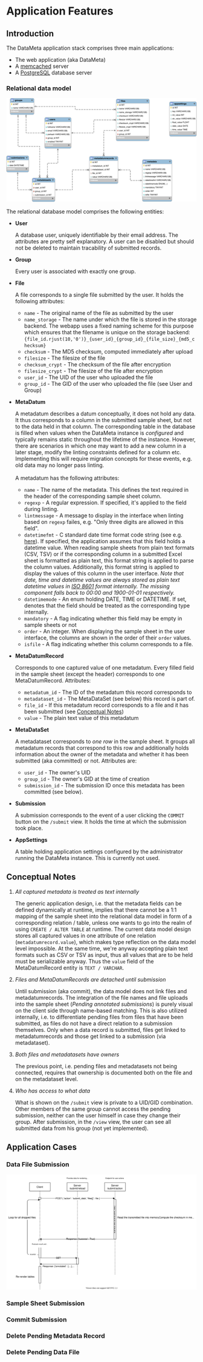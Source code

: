 # Application Features

## Introduction

The DataMeta application stack comprises three main applications:

* The web application (aka DataMeta)
* A [memcached](https://memcached.org/) server
* A [PostgreSQL](https://www.postgresql.org/) database server

### Relational data model

![erdiag](./img/datameta.erm.svg)

The relational database model comprises the following entities:

* **User**

  A database user, uniquely identifiable by their email address. The attributes are pretty self explanatory. A user can be disabled but should not be deleted to maintain tracability of submitted records.
* **Group**

  Every user is associated with exactly one group.
* **File**

  A file corresponds to a single file submitted by the user. It holds the following attributes:
  * `name` - The original name of the file as submitted by the user
  * `name_storage` - The name under which the file is stored in the storage backend. The webapp uses a fixed naming scheme for this purpose which ensures that the filename is unique on the storage backend:
    `{file_id.rjust(10,'0')}_{user_id}_{group_id}_{file_size}_{md5_checksum}`
  * `checksum` - The MD5 checksum, computed immediately after upload
  * `filesize` - The filesize of the file
  * `checksum_crypt` - The checksum of the file after encryption
  * `filesize_crypt` - The filesize of the file after encryption
  * `user_id` - The UID of the user who uploaded the file
  * `group_id` - The GID of the user who uploaded the file (see User and Group)
* **MetaDatum**

  A metadatum describes a datum conceptually, it does not hold any data. It thus corresponds to a column in the submitted sample sheet, but not to the data held in that column. The corresponding table in the database is filled when values when the DataMeta instance is *configured* and typically remains static throughout the lifetime of the instance. However, there are scenarios in which one may want to add a new column in a later stage, modify the linting constraints defined for a column etc. Implementing this will require migration concepts for these events, e.g. old data may no longer pass linting.<br><br>A metadatum has the following attributes:
   * `name` - The name of the metadata. This defines the text required in the header of the corresponding sample sheet column.
   * `regexp` - A regular expression. If specified, it's applied to the field during linting.
   * `lintmessage` - A message to display in the interface when linting based on `regexp` failes, e.g. "Only three digits are allowed in this field".
   * `datetimefmt` - C standard date time format code string (see e.g. [here](https://docs.python.org/3/library/datetime.html#strftime-strptime-behavior)). If specified, the application assumes that this field holds a datetime value. When reading sample sheets from plain text formats (CSV, TSV) or if the corresponding column in a submitted Excel sheet is formatted as plain text, this format string is applied to parse the column values. Additionally, this format string is applied to display the values of this column in the user interface. *Note that date, time and datetime values are always stored as plain text datetime values in [ISO 8601](https://en.wikipedia.org/wiki/ISO_8601) format internally. The missing component falls back to 00:00 and 1900-01-01 respectively.*
   * `datetimemode` - An enum holding DATE, TIME or DATETIME. If set, denotes that the field should be treated as the corresponding type internally.
   * `mandatory` -  A flag indicating whether this field may be empty in sample sheets or not
   * `order` - An integer. When displaying the sample sheet in the user interface, the columns are shown in the order of their `order` values.
   * `isfile` - A flag indicating whether this column corresponds to a file.
* **MetaDatumRecord**

  Corresponds to one captured value of one metadatum. Every filled field in the sample sheet (except the header) corresponds to one MetaDatumRecord. Attributes:
    * `metadatum_id` - The ID of the metadatum this record corresponds to
    * `metadataset_id` - The MetaDataSet (see below) this record is part of.
    * `file_id` - If this metadatum record corresponds to a file and it has been submitted (see [Conceptual Notes](#conceptual-notes))
    * `value` - The plain text value of this metadatum
* **MetaDataSet**

  A metadataset corresponds to *one row* in the sample sheet. It groups all metadatum records that correspond to this row and additionally holds information about the owner of the metadata and whether it has been submitted (aka committed) or not. Attributes are:
  * `user_id` - The owner's UID
  * `group_id` - The owner's GID at the time of creation
  * `submission_id` - The submission ID once this metadata has been committed (see below).
* **Submission**

  A submission corresponds to the event of a user clicking the `COMMIT` button on the `/submit` view. It holds the time at which the submission took place.
* **AppSettings**

  A table holding application settings configured by the administrator running the DataMeta instance. This is currently not used.


## Conceptual Notes

1. *All captured metadata is treated as text internally*

   The generic application design, i.e. that the metadata fields can be defined dynamically at runtime, implies that there cannot be a 1:1 mapping of the sample sheet into the relational data model in form of a corresponding relation / table, unless one wants to go into the realm of using `CREATE / ALTER TABLE` at runtime. The current data model design stores all captured values in one attribute of one relation (`metadatumrecord.value`), which makes type reflection on the data model level impossible. At the same time, we're anyway accepting plain text formats such as CSV or TSV as input, thus all values that are to be held must be serializable anyway. Thus the `value` field of the MetaDatumRecord entity is `TEXT / VARCHAR`.

1. *Files and MetaDatumRecords are detached until submission*

   Until submission (aka commit), the data model does not link files and metadatumrecords. The integration of the file names and file uploads into the sample sheet (*Pending annotated submissions*) is purely visual on the client side through name-based matching. This is also utilized internally, i.e. to differentiate pending files from files that have been submitted, as files do not have a direct relation to a submission themselves. Only when a data record is submitted, files get linked to metadatumrecords and those get linked to a submission (via metadataset).

1. *Both files and metadatasets have owners*

   The previous point, i.e. pending files and metadatasets not being connected, requires that ownership is documented both on the file and on the metadataset level.

1. *Who has access to what data*

   What is shown on the `/submit` view is private to a UID/GID combination. Other members of the same group cannot access the pending submission, neither can the user himself in case they change their group. After submission, in the `/view` view, the user can see all submitted data from his group (not yet implemented).

## Application Cases

### Data File Submission

![erdiag](./img/submit_files.svg)

### Sample Sheet Submission

### Commit Submission

### Delete Pending Metadata Record

### Delete Pending Data File
